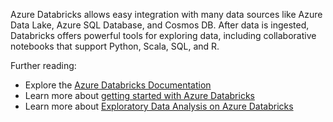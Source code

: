 Azure Databricks allows easy integration with many data sources like Azure Data Lake, Azure SQL Database, and Cosmos DB. After data is ingested, Databricks offers powerful tools for exploring data, including collaborative notebooks that support Python, Scala, SQL, and R.

Further reading:

- Explore the [Azure Databricks Documentation](/azure/databricks/?azure-portal=true)
- Learn more about [getting started with Azure Databricks](/azure/databricks/getting-started/?azure-portal=true)
- Learn more about [Exploratory Data Analysis on Azure Databricks](/azure/databricks/exploratory-data-analysis/?azure-portal=true)
